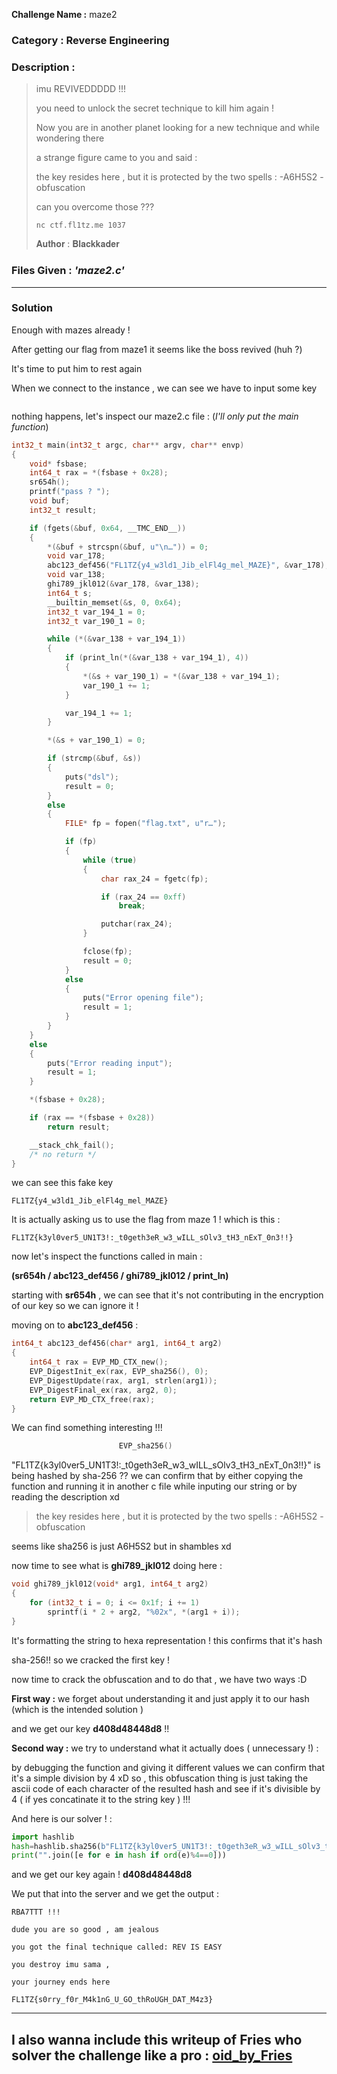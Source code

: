 **Challenge Name :** maze2

### **Category :** Reverse Engineering

### **Description :**

> imu REVIVEDDDDD !!!
> 
> you need to unlock the secret technique to kill him again !
> 
> Now you are in another planet looking for a new technique and while wondering there
> 
> a strange figure came to you and said :
> 
> the key resides here , but it is protected by the two spells : -A6H5S2 -obfuscation
> 
> can you overcome those ???
> 
> `nc ctf.fl1tz.me 1037`
> 
> 𝐀𝐮𝐭𝐡𝐨𝐫 : 𝐁𝐥𝐚𝐜𝐤𝐤𝐚𝐝𝐞𝐫

### **Files Given :** _'maze2.c'_

---

### Solution

Enough with mazes already ! 

After getting our flag from maze1 it seems like the boss revived (huh ?) 

It's time to put him to rest again 

When we connect to the instance , we can see we have to input some key 

<img src="https://private-user-images.githubusercontent.com/144800528/413027341-83f24065-309a-41f9-b248-4e1672babc22.png?jwt=eyJhbGciOiJIUzI1NiIsInR5cCI6IkpXVCJ9.eyJpc3MiOiJnaXRodWIuY29tIiwiYXVkIjoicmF3LmdpdGh1YnVzZXJjb250ZW50LmNvbSIsImtleSI6ImtleTUiLCJleHAiOjE3Mzk0NzQxOTAsIm5iZiI6MTczOTQ3Mzg5MCwicGF0aCI6Ii8xNDQ4MDA1MjgvNDEzMDI3MzQxLTgzZjI0MDY1LTMwOWEtNDFmOS1iMjQ4LTRlMTY3MmJhYmMyMi5wbmc_WC1BbXotQWxnb3JpdGhtPUFXUzQtSE1BQy1TSEEyNTYmWC1BbXotQ3JlZGVudGlhbD1BS0lBVkNPRFlMU0E1M1BRSzRaQSUyRjIwMjUwMjEzJTJGdXMtZWFzdC0xJTJGczMlMkZhd3M0X3JlcXVlc3QmWC1BbXotRGF0ZT0yMDI1MDIxM1QxOTExMzBaJlgtQW16LUV4cGlyZXM9MzAwJlgtQW16LVNpZ25hdHVyZT0xZGIyZTE3ZDZjNzg4MjcyMTE2ZGM2MThjN2FlNzRmNTliOTdiNzBmMjM4YTE5ZTVmMWQzYTJjMzAwOWFiMmVmJlgtQW16LVNpZ25lZEhlYWRlcnM9aG9zdCJ9.DcO3qgpdD5kmN9yD1l-6aAabC2F5iwzLOFtVkFhsfAE" title="" alt="" data-align="center">

nothing happens, let's inspect our maze2.c file : (_I'll only put the main function_)

```c
int32_t main(int32_t argc, char** argv, char** envp)
{
    void* fsbase;
    int64_t rax = *(fsbase + 0x28);
    sr654h();
    printf("pass ? ");
    void buf;
    int32_t result;

    if (fgets(&buf, 0x64, __TMC_END__))
    {
        *(&buf + strcspn(&buf, u"\n…")) = 0;
        void var_178;
        abc123_def456("FL1TZ{y4_w3ld1_Jib_elFl4g_mel_MAZE}", &var_178);
        void var_138;
        ghi789_jkl012(&var_178, &var_138);
        int64_t s;
        __builtin_memset(&s, 0, 0x64);
        int32_t var_194_1 = 0;
        int32_t var_190_1 = 0;

        while (*(&var_138 + var_194_1))
        {
            if (print_ln(*(&var_138 + var_194_1), 4))
            {
                *(&s + var_190_1) = *(&var_138 + var_194_1);
                var_190_1 += 1;
            }

            var_194_1 += 1;
        }

        *(&s + var_190_1) = 0;

        if (strcmp(&buf, &s))
        {
            puts("dsl");
            result = 0;
        }
        else
        {
            FILE* fp = fopen("flag.txt", u"r…");

            if (fp)
            {
                while (true)
                {
                    char rax_24 = fgetc(fp);

                    if (rax_24 == 0xff)
                        break;

                    putchar(rax_24);
                }

                fclose(fp);
                result = 0;
            }
            else
            {
                puts("Error opening file");
                result = 1;
            }
        }
    }
    else
    {
        puts("Error reading input");
        result = 1;
    }

    *(fsbase + 0x28);

    if (rax == *(fsbase + 0x28))
        return result;

    __stack_chk_fail();
    /* no return */
}
```

we can see this fake key 

```
FL1TZ{y4_w3ld1_Jib_elFl4g_mel_MAZE}
```

It is actually asking us to use the flag from maze 1 ! which is this :

```
FL1TZ{k3yl0ver5_UN1T3!:_t0geth3eR_w3_wILL_sOlv3_tH3_nExT_0n3!!}
```

now let's inspect  the functions called in main :

**(sr654h / abc123_def456 / ghi789_jkl012 / print_ln)**

starting with **sr654h** , we can see that it's not contributing in the encryption of our key so we can ignore it ! 

moving on to **abc123_def456** :

```c
int64_t abc123_def456(char* arg1, int64_t arg2)
{
    int64_t rax = EVP_MD_CTX_new();
    EVP_DigestInit_ex(rax, EVP_sha256(), 0);
    EVP_DigestUpdate(rax, arg1, strlen(arg1));
    EVP_DigestFinal_ex(rax, arg2, 0);
    return EVP_MD_CTX_free(rax);
}
```

We can find something interesting !!! 

```c
                        EVP_sha256()
```

"FL1TZ{k3yl0ver5_UN1T3!:_t0geth3eR_w3_wILL_sOlv3_tH3_nExT_0n3!!}" is being hashed by sha-256 ?? we can confirm that by either copying the function and running it in another c file while inputing our string or by reading the description xd 

> the key resides here , but it is protected by the two spells : -A6H5S2 -obfuscation

seems like sha256 is just A6H5S2 but in shambles xd 

now time to see what is **ghi789_jkl012** doing here :

```c
void ghi789_jkl012(void* arg1, int64_t arg2)
{
    for (int32_t i = 0; i <= 0x1f; i += 1)
        sprintf(i * 2 + arg2, "%02x", *(arg1 + i));
}
```

It's formatting the string to hexa representation ! this confirms that it's hash 

sha-256!! so we cracked the first key ! 

now time to crack the obfuscation  and to do that , we have two ways :D 

**First way :** we forget about understanding it and just apply it to our hash (which is the intended solution )

and we get our key **d408d48448d8** !!

**Second way :** we try to understand what it actually does ( unnecessary !) :

by debugging the function and giving it different values we can confirm that it's a simple division by 4 xD so , this obfuscation thing is just taking the ascii code of each character of the resulted hash and see if it's divisible by 4 ( if yes concatinate it to the string key ) !!!

And here is our solver ! :

```python
import hashlib
hash=hashlib.sha256(b"FL1TZ{k3yl0ver5_UN1T3!:_t0geth3eR_w3_wILL_sOlv3_tH3_nExT_0n3!!}").hexdigest()
print("".join([e for e in hash if ord(e)%4==0]))
```

and we get our key again ! **d408d48448d8**

We put that into the server and we get the output :

```
RBA7TTT !!!

dude you are so good , am jealous 

you got the final technique called: REV IS EASY 

you destroy imu sama ,

your journey ends here 

FL1TZ{s0rry_f0r_M4k1nG_U_GO_thRoUGH_DAT_M4z3}
```

---
I also wanna include this writeup of Fries who solver the challenge like a pro : 
[oid_by_Fries](https://github.com/Fr1es5/FL1TZ-ctf-rev-writeups/tree/main/Maze2)
---

